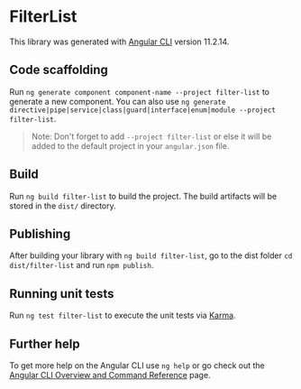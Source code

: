 # FilterList

This library was generated with [Angular CLI](https://github.com/angular/angular-cli) version 11.2.14.

## Code scaffolding

Run `ng generate component component-name --project filter-list` to generate a new component. You can also use `ng generate directive|pipe|service|class|guard|interface|enum|module --project filter-list`.
> Note: Don't forget to add `--project filter-list` or else it will be added to the default project in your `angular.json` file. 

## Build

Run `ng build filter-list` to build the project. The build artifacts will be stored in the `dist/` directory.

## Publishing

After building your library with `ng build filter-list`, go to the dist folder `cd dist/filter-list` and run `npm publish`.

## Running unit tests

Run `ng test filter-list` to execute the unit tests via [Karma](https://karma-runner.github.io).

## Further help

To get more help on the Angular CLI use `ng help` or go check out the [Angular CLI Overview and Command Reference](https://angular.io/cli) page.
